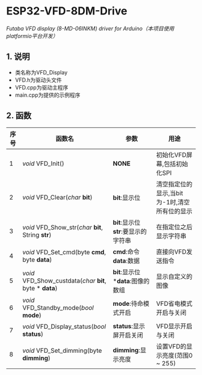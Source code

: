 # ESP32-VFD-8DM-Drive
*Futaba VFD display (8-MD-06INKM) driver for Arduino（本项目使用platformio平台开发）*

## 1. 说明

- 类名称为VFD_Display
- VFD.h为驱动头文件
- VFD.cpp为驱动主程序
- main.cpp为提供的示例程序

## 2. 函数

| 序号 | 函数名                                                    | 参数                                    | 用途                                          |
| ---- | --------------------------------------------------------- | --------------------------------------- | --------------------------------------------- |
| 1    | *void* VFD_Init()                                         | **NONE**                                | 初始化VFD屏幕,包括初始化SPI                   |
| 2    | *void* VFD_Clear(*char* **bit**)                          | **bit**:显示位                          | 清空指定位的显示,当bit为-1时,清空所有位的显示 |
| 3    | *void* VFD_Show_str(*char* **bit**, String **str**)       | **bit**:显示位   **str**:要显示的字符串 | 在指定位之后显示字符串                        |
| 4    | *void* VFD_Set_cmd(byte **cmd**, byte **data**)           | **cmd**:命令  **data**:数据             | 直接向VFD发送指令                             |
| 5    | *void* VFD_Show_custdata(*char* **bit**, byte * **data**) | **bit**:显示位  ***data**:图像的数组    | 显示自定义的图像                              |
| 6    | *void* VFD_Standby_mode(*bool* **mode**)                  | **mode**:待命模式开启                   | VFD省电模式开启与关闭                         |
| 7    | *void* VFD_Display_status(*bool* **status**)              | **status**:显示屏开启关闭               | VFD显示开启与关闭                             |
| 8    | *void* VFD_Set_dimming(byte **dimming**)                  | **dimming**:显示亮度                    | 设置VFD的显示亮度(范围0 ~ 255)                |

